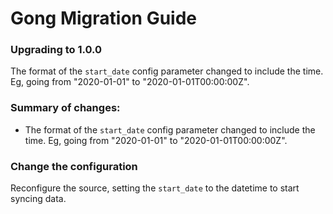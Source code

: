 # Gong Migration Guide

###  Upgrading to 1.0.0

The format of the `start_date` config parameter changed to include the time. Eg, going from "2020-01-01" to "2020-01-01T00:00:00Z".

### Summary of changes:

- The format of the `start_date` config parameter changed to include the time. Eg, going from "2020-01-01" to "2020-01-01T00:00:00Z".

### Change the configuration
Reconfigure the source, setting the `start_date` to the datetime to start syncing data.